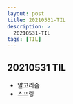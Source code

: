```yaml
---
layout: post
title: 20210531-TIL
description: >
  20210531-TIL
tags: [TIL]
---
```


## 20210531 TIL

- 알고리즘
- 스프링
